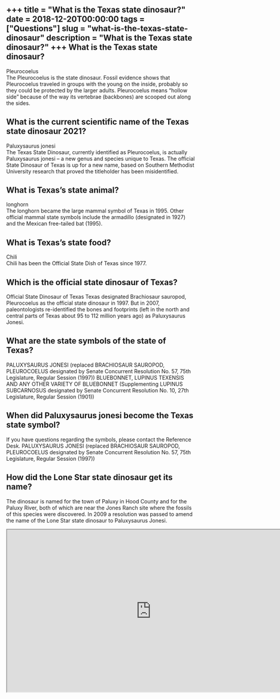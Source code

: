 +++
title = "What is the Texas state dinosaur?"
date = 2018-12-20T00:00:00
tags = ["Questions"]
slug = "what-is-the-texas-state-dinosaur"
description = "What is the Texas state dinosaur?"
+++
What is the Texas state dinosaur?
---------------------------------

Pleurocoelus  
The Pleurocoelus is the state dinosaur. Fossil evidence shows that Pleurocoelus traveled in groups with the young on the inside, probably so they could be protected by the larger adults. Pleurocoelus means “hollow side” because of the way its vertebrae (backbones) are scooped out along the sides.

What is the current scientific name of the Texas state dinosaur 2021?
---------------------------------------------------------------------

Paluxysaurus jonesi  
The Texas State Dinosaur, currently identified as Pleurocoelus, is actually Paluxysaurus jonesi – a new genus and species unique to Texas. The official State Dinosaur of Texas is up for a new name, based on Southern Methodist University research that proved the titleholder has been misidentified.

What is Texas’s state animal?
-----------------------------

longhorn  
The longhorn became the large mammal symbol of Texas in 1995. Other official mammal state symbols include the armadillo (designated in 1927) and the Mexican free-tailed bat (1995).

What is Texas’s state food?
---------------------------

Chili  
Chili has been the Official State Dish of Texas since 1977.

Which is the official state dinosaur of Texas?
----------------------------------------------

Official State Dinosaur of Texas Texas designated Brachiosaur sauropod, Pleurocoelus as the official state dinosaur in 1997. But in 2007, paleontologists re-identified the bones and footprints (left in the north and central parts of Texas about 95 to 112 million years ago) as Paluxysaurus Jonesi.

What are the state symbols of the state of Texas?
-------------------------------------------------

PALUXYSAURUS JONESI (replaced BRACHIOSAUR SAUROPOD, PLEUROCOELUS designated by Senate Concurrent Resolution No. 57, 75th Legislature, Regular Session (1997)) BLUEBONNET, LUPINUS TEXENSIS AND ANY OTHER VARIETY OF BLUEBONNET (Supplementing LUPINUS SUBCARNOSUS designated by Senate Concurrent Resolution No. 10, 27th Legislature, Regular Session (1901))

When did Paluxysaurus jonesi become the Texas state symbol?
-----------------------------------------------------------

If you have questions regarding the symbols, please contact the Reference Desk. PALUXYSAURUS JONESI (replaced BRACHIOSAUR SAUROPOD, PLEUROCOELUS designated by Senate Concurrent Resolution No. 57, 75th Legislature, Regular Session (1997))

How did the Lone Star state dinosaur get its name?
--------------------------------------------------

The dinosaur is named for the town of Paluxy in Hood County and for the Paluxy River, both of which are near the Jones Ranch site where the fossils of this species were discovered. In 2009 a resolution was passed to amend the name of the Lone Star state dinosaur to Paluxysaurus Jonesi.

<iframe allow="accelerometer; autoplay; clipboard-write; encrypted-media; gyroscope; picture-in-picture" allowfullscreen="" class="__youtube_prefs__  epyt-is-override  no-lazyload" data-no-lazy="1" data-origheight="433" data-origwidth="770" data-skipgform_ajax_framebjll="" height="433" id="_ytid_60851" loading="lazy" src="https://www.youtube.com/embed/mXlTDRd3kJE?enablejsapi=1&autoplay=0&cc_load_policy=0&cc_lang_pref=&iv_load_policy=1&loop=0&modestbranding=0&rel=1&fs=1&playsinline=0&autohide=2&theme=dark&color=red&controls=1&" title="YouTube player" width="770"></iframe>